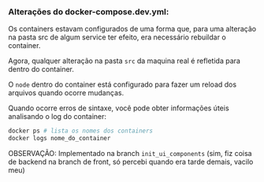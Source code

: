 ### Alterações do docker-compose.dev.yml:

Os containers estavam configurados de uma forma que, para uma alteração na pasta
src de algum service ter efeito, era necessário rebuildar o container.

Agora, qualquer alteração na pasta `src` da maquina real é refletida para dentro do container.

O `node` dentro do container está configurado para fazer um reload dos arquivos quando ocorre mudanças.

Quando ocorre erros de sintaxe, você pode obter informações úteis analisando o log do container:

```bash
docker ps # lista os nomes dos containers
docker logs nome_do_container
```

OBSERVAÇÃO: Implementado na branch `init_ui_components` (sim, fiz coisa de backend na branch de front, só percebi quando era tarde demais, vacilo meu)